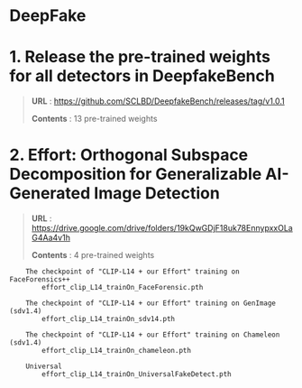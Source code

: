 # DeepFake
# 1. Release the pre-trained weights for all detectors in DeepfakeBench
> **URL** : https://github.com/SCLBD/DeepfakeBench/releases/tag/v1.0.1
> 
> **Contents** : 13 pre-trained weights

# 2. Effort: Orthogonal Subspace Decomposition for Generalizable AI-Generated Image Detection
> **URL** : https://drive.google.com/drive/folders/19kQwGDjF18uk78EnnypxxOLaG4Aa4v1h
> 
> **Contents** : 4 pre-trained weights
> 
		The checkpoint of "CLIP-L14 + our Effort" training on FaceForensics++
			effort_clip_L14_trainOn_FaceForensic.pth
   
		The checkpoint of "CLIP-L14 + our Effort" training on GenImage (sdv1.4)
			effort_clip_L14_trainOn_sdv14.pth
   
		The checkpoint of "CLIP-L14 + our Effort" training on Chameleon (sdv1.4)
			effort_clip_L14_trainOn_chameleon.pth
   
		Universal
			effort_clip_L14_trainOn_UniversalFakeDetect.pth
